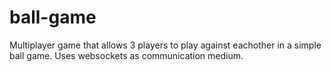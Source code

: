 # ball-game

Multiplayer game that allows 3 players to play against eachother in a simple ball game. 
Uses websockets as communication medium. 
